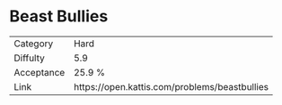 # Beast Bullies

<table>
    <tr>
        <td>Category</td>
        <td>Hard</td>
    </tr>
    <tr>
        <td>Diffulty</td>
        <td>5.9</td>
    </tr>
    <tr>
        <td>Acceptance</td>
        <td>25.9 %</td>
    </tr>
    <tr>
        <td>Link</td>
        <td>https://open.kattis.com/problems/beastbullies</td>
    </tr>
</table>
